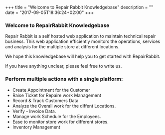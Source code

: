 +++
title = "Welcome to Repair Rabbit Knowledgebase"
description = ""
date = "2017-09-05T18:36:24+02:00"
+++


### Welcome to RepairRabbit Knowledgebase


Repair Rabbit is a self hosted web application to maintain technical repair business. This web application efficiently monitors the operations, services and analysis for the multiple store at different locations.  

We hope this knowledgebase will help you to get started with RepairRabbit.

If you have anything unclear, please feel free to write us.


### Perform multiple actions with a single platform:

* Create Appointment for the Customer 
* Raise Ticket for Repaire work Management
* Record & Track Customers Data
* Analyze the Overall work for the diffent Locations.
* Verify - Invoice Data.
* Manage work Schedule for the Employees. 
* Ease to monitor store work for different stores.
* Inventory Management
